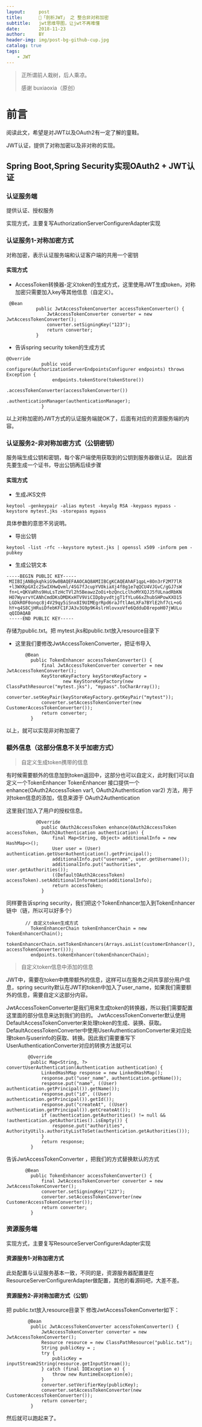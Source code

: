 ```yaml
---
layout:     post
title:      🔎「剖析JWT」 之 整合非对称加密
subtitle:   jwt思维导图，让jwt不再难懂
date:       2018-11-23
author:     BY
header-img: img/post-bg-github-cup.jpg
catalog: true
tags:
    - JWT
---
```


> 正所谓前人栽树，后人乘凉。
> 
> 感谢 buxiaoxia（原创）

# 前言

阅读此文，希望是对JWT以及OAuth2有一定了解的童鞋。

JWT认证，提供了对称加密以及非对称的实现。

## Spring Boot,Spring Security实现OAuth2 + JWT认证

### 认证服务端

提供认证、授权服务

实现方式，主要复写AuthorizationServerConfigurerAdapter实现

### 认证服务1-对称加密方式

对称加密，表示认证服务端和认证客户端的共用一个密钥

#### 实现方式

- AccessToken转换器-定义token的生成方式，这里使用JWT生成token，对称加密只需要加入key等其他信息（自定义）。

```objc
 @Bean
           public JwtAccessTokenConverter accessTokenConverter() {
               JwtAccessTokenConverter converter = new JwtAccessTokenConverter();
               converter.setSigningKey("123");
               return converter;
           }
```

- 告诉spring security token的生成方式

```
@Override
             public void configure(AuthorizationServerEndpointsConfigurer endpoints) throws Exception {
                 endpoints.tokenStore(tokenStore())
                          .accessTokenConverter(accessTokenConverter())
                          .authenticationManager(authenticationManager);
             }
```

以上对称加密的JWT方式的认证服务端就OK了，后面有对应的资源服务端的内容。

### 认证服务2-非对称加密方式（公钥密钥）

服务端生成公钥和密钥，每个客户端使用获取到的公钥到服务器做认证。 
因此首先要生成一个证书，导出公钥再后续步骤

#### 实现方式

- 生成JKS文件

`keytool -genkeypair -alias mytest -keyalg RSA -keypass mypass -keystore mytest.jks -storepass mypass`

具体参数的意思不另说明。

- 导出公钥

`keytool -list -rfc --keystore mytest.jks | openssl x509 -inform pem -pubkey`

- 生成公钥文本

```
-----BEGIN PUBLIC KEY-----
 MIIBIjANBgkqhkiG9w0BAQEFAAOCAQ8AMIIBCgKCAQEAhAF1qpL+8On3rF2M77lR
 +l3WXKpGXIc2SwIXHwQvml/4SG7fJcupYVOkiaXj4f8g1e7qQCU4VJGvC/gGJ7sW
 fn+L+QKVaRhs9HuLsTzHcTVl2h5BeawzZoOi+bzQncLclhoMYXQJJ5fULnadRbKN
 HO7WyvrvYCANhCmdDKsDMDKxHTV9ViCIDpbyvdtjgT1fYLu66xZhubSHPowXXO15
 LGDkROF0onqc8j4V29qy5iSnx8I9UIMEgrRpd6raJftlAeLXFa7BYlE2hf7cL+oG
 hY+q4S8CjHRuiDfebKFC1FJA3v3G9p9K4slrHlovxoVfe6QdduD8repoH07jWULu
 qQIDAQAB
 -----END PUBLIC KEY-----
 ```
存储为public.txt。把 mytest.jks和public.txt放入resource目录下

- 这里我们要修改JwtAccessTokenConverter，把证书导入
```
       @Bean
         public TokenEnhancer accessTokenConverter() {
             final JwtAccessTokenConverter converter = new JwtAccessTokenConverter();
             KeyStoreKeyFactory keyStoreKeyFactory =
                     new KeyStoreKeyFactory(new ClassPathResource("mytest.jks"), "mypass".toCharArray());
             converter.setKeyPair(keyStoreKeyFactory.getKeyPair("mytest"));
             converter.setAccessTokenConverter(new CustomerAccessTokenConverter());
             return converter;
         }
```
以上，就可以实现非对称加密了

### 额外信息（这部分信息不关乎加密方式）

> 自定义生成token携带的信息

有时候需要额外的信息加到token返回中，这部分也可以自定义，此时我们可以自定义一个TokenEnhancer 
TokenEnhancer 接口提供一个 enhance(OAuth2AccessToken var1, OAuth2Authentication var2) 方法，用于对token信息的添加，信息来源于 OAuth2Authentication

这里我们加入了用户的授权信息。
```
           @Override
             public OAuth2AccessToken enhance(OAuth2AccessToken accessToken, OAuth2Authentication authentication) {
                 final Map<String, Object> additionalInfo = new HashMap<>();
                 User user = (User) authentication.getUserAuthentication().getPrincipal();
                 additionalInfo.put("username", user.getUsername());
                 additionalInfo.put("authorities", user.getAuthorities());
                 ((DefaultOAuth2AccessToken) accessToken).setAdditionalInformation(additionalInfo);
                 return accessToken;
             }
```
同样要告诉spring security，我们把这个TokenEnhancer加入到TokenEnhancer链中（链，所以可以好多个）
```
       // 自定义token生成方式
         TokenEnhancerChain tokenEnhancerChain = new TokenEnhancerChain();
         tokenEnhancerChain.setTokenEnhancers(Arrays.asList(customerEnhancer(), accessTokenConverter()));
         endpoints.tokenEnhancer(tokenEnhancerChain);
```        
         
> 自定义token信息中添加的信息

JWT中，需要在token中携带额外的信息，这样可以在服务之间共享部分用户信息，spring security默认在JWT的token中加入了user_name，如果我们需要额外的信息，需要自定义这部分内容。

JwtAccessTokenConverter是我们用来生成token的转换器，所以我们需要配置这里面的部分信息来达到我们的目的。 
JwtAccessTokenConverter默认使用DefaultAccessTokenConverter来处理token的生成、装换、获取。DefaultAccessTokenConverter中使用UserAuthenticationConverter来对应处理token与userinfo的获取、转换。因此我们需要重写下UserAuthenticationConverter对应的转换方法就可以

```
        @Override
         public Map<String, ?> convertUserAuthentication(Authentication authentication) {
             LinkedHashMap response = new LinkedHashMap();
             response.put("user_name", authentication.getName());
             response.put("name", ((User) authentication.getPrincipal()).getName());
             response.put("id", ((User) authentication.getPrincipal()).getId());
             response.put("createAt", ((User) authentication.getPrincipal()).getCreateAt());
             if (authentication.getAuthorities() != null && !authentication.getAuthorities().isEmpty()) {
                 response.put("authorities", AuthorityUtils.authorityListToSet(authentication.getAuthorities()));
             }
             return response;
         }
```

告诉JwtAccessTokenConverter ，把我们的方式替换默认的方式

```
       @Bean
         public TokenEnhancer accessTokenConverter() {
             final JwtAccessTokenConverter converter = new JwtAccessTokenConverter();
             converter.setSigningKey("123");
             converter.setAccessTokenConverter(new CustomerAccessTokenConverter());
             return converter;
         }
```

### 资源服务端

实现方式，主要复写ResourceServerConfigurerAdapter实现

#### 资源服务1-对称加密方式

此处配置与认证服务基本一致，不同的是，资源服务器配置是在ResourceServerConfigurerAdapter做配置，其他的看源码吧，大差不差。

#### 资源服务2-非对称加密方式（公钥）

把 public.txt放入resource目录下 
修改JwtAccessTokenConverter如下：
```
        @Bean
         public JwtAccessTokenConverter accessTokenConverter() {
             JwtAccessTokenConverter converter = new JwtAccessTokenConverter();
             Resource resource = new ClassPathResource("public.txt");
             String publicKey = ;
             try {
                 publicKey = inputStream2String(resource.getInputStream());
             } catch (final IOException e) {
                 throw new RuntimeException(e);
             }
             converter.setVerifierKey(publicKey);
             converter.setAccessTokenConverter(new CustomerAccessTokenConverter());
             return converter;
         }
```

然后就可以跑起来了。















